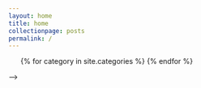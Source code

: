 ```yaml
--- 
layout: home 
title: home
collectionpage: posts 
permalink: /
---
```



<ul>
    {% for category in site.categories %}
    {% endfor %}
</ul>
 -->
